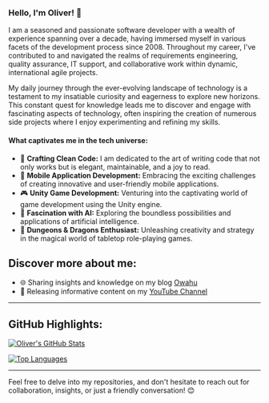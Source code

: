 ### Hello, I'm Oliver! 👋

I am a seasoned and passionate software developer with a wealth of experience spanning over a decade, having immersed myself in various facets of the development process since 2008. Throughout my career, I've contributed to and navigated the realms of requirements engineering, quality assurance, IT support, and collaborative work within dynamic, international agile projects.

My daily journey through the ever-evolving landscape of technology is a testament to my insatiable curiosity and eagerness to explore new horizons. This constant quest for knowledge leads me to discover and engage with fascinating aspects of technology, often inspiring the creation of numerous side projects where I enjoy experimenting and refining my skills.

#### What captivates me in the tech universe:

- 🧼 **Crafting Clean Code:** I am dedicated to the art of writing code that not only works but is elegant, maintainable, and a joy to read.
- 📱 **Mobile Application Development:** Embracing the exciting challenges of creating innovative and user-friendly mobile applications.
- 🎮 **Unity Game Development:** Venturing into the captivating world of game development using the Unity engine.
- 🤖 **Fascination with AI:** Exploring the boundless possibilities and applications of artificial intelligence.
- 🎲 **Dungeons & Dragons Enthusiast:** Unleashing creativity and strategy in the magical world of tabletop role-playing games.

## Discover more about me:

- 🌐 Sharing insights and knowledge on my blog [Owahu](www.owahu.de)
- 🎥 Releasing informative content on my [YouTube Channel](https://www.youtube.com/channel/UCjHYwGrzUma28086u9-IENg)

---

## GitHub Highlights:

[![Oliver's GitHub Stats](https://github-readme-stats.vercel.app/api?username=freezor&show_icons=true&theme=dark)](https://github.com/anuraghazra/github-readme-stats)

[![Top Languages](https://github-readme-stats.vercel.app/api/top-langs/?username=freezor&layout=compact&theme=dark)](https://github.com/anuraghazra/github-readme-stats)

---

Feel free to delve into my repositories, and don't hesitate to reach out for collaboration, insights, or just a friendly conversation! 😊
